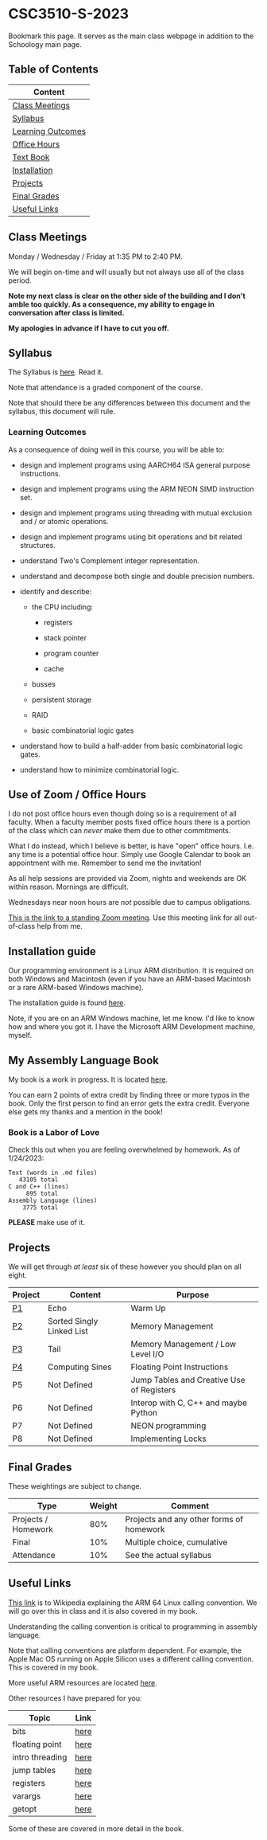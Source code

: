 # CSC3510-S-2023

Bookmark this page. It serves as the main class webpage in addition to
the Schoology main page.

## Table of Contents

|Content|
|-------|
|[Class Meetings](#class-meetings)|
|[Syllabus](#syllabus)|
|[Learning Outcomes](#learning-outcomes)|
|[Office Hours](#use-of-zoom--office-hours)|
|[Text Book](#my-assembly-language-book)|
|[Installation](#installation-guide)|
|[Projects](#projects)|
|[Final Grades](#final-grades)|
|[Useful Links](#useful-links)|

## Class Meetings

Monday / Wednesday / Friday at 1:35 PM to 2:40 PM.

We will begin on-time and will usually but not always use all of the
class period.

**Note my next class is clear on the other side of the building and I
don't amble too quickly. As a consequence, my ability to engage in
conversation after class is limited.**

**My apologies in advance if I have to cut you off.**

## Syllabus

The Syllabus is [here](./Syllabus/syllabus.pdf). Read it.

Note that attendance is a graded component of the course.

Note that should there be any differences between this document and the
syllabus, this document will rule.

### Learning Outcomes

As a consequence of doing well in this course, you will be able to:

* design and implement programs using AARCH64 ISA general
purpose instructions.

* design and implement programs using the ARM NEON SIMD instruction set.

* design and implement programs using threading with mutual exclusion
and / or atomic operations.

* design and implement programs using bit operations and bit related
structures.

* understand Two's Complement integer representation.

* understand and decompose both single and double precision numbers.

* identify and describe:

  * the CPU including:
  
    * registers

    * stack pointer

    * program counter

    * cache

  * busses

  * persistent storage

  * RAID

  * basic combinatorial logic gates

* understand how to build a half-adder from basic combinatorial logic
  gates.

* understand how to minimize combinatorial logic.

## Use of Zoom / Office Hours

I do not post office hours even though doing so is a requirement of all
faculty. When a faculty member posts fixed office hours there is a
portion of the class which can *never* make them due to other
commitments.

What I do instead, which I believe is better, is have "open" office
hours. I.e. any time is a potential office hour. Simply use Google
Calendar to book an appointment with me. Remember to send me the
invitation!

As all help sessions are provided via Zoom, nights and weekends are OK
within reason. Mornings are difficult.

Wednesdays near noon hours are *not* possible due to campus obligations.

[This is the link to a standing Zoom
meeting](https://carthage-edu.zoom.us/j/4456320007?pwd=UmZNa3ZDOTI2NHdhR21sSmxDR21KUT09).
Use this meeting link for all out-of-class help from me.

## Installation guide

Our programming environment is a Linux ARM distribution. It is required
on both Windows and Macintosh (even if you have an ARM-based Macintosh
or a rare ARM-based Windows machine).

The installation guide is found [here](./install.md).

Note, if you are on an ARM Windows machine, let me know. I'd like to
know how and where you got it. I have the Microsoft ARM Development
machine, myself.

## My Assembly Language Book

My book is a work in progress. It is located
[here](https://github.com/pkivolowitz/asm_book).

You can earn 2 points of extra credit by finding three or more typos in
the book. Only the first person to find an error gets the extra credit.
Everyone else gets my thanks and a mention in the book!

### Book is a Labor of Love

Check this out when you are feeling overwhelmed by homework. As of
1/24/2023:

```text
Text (words in .md files)
   43105 total
C and C++ (lines)
     895 total
Assembly Language (lines)
    3775 total
```

**PLEASE** make use of it.

## Projects

We will get through *at least* six of these however you should plan on
all eight.

| Project | Content | Purpose |
| ------- | ------- | ------- |
| [P1](./projects/p1) | Echo | Warm Up |
| [P2](./projects/p2) | Sorted Singly Linked List | Memory Management |
| [P3](./projects/p3) | Tail | Memory Management / Low Level I/O |
| [P4](./projects/p4) | Computing Sines | Floating Point Instructions |
| P5 | Not Defined | Jump Tables and Creative Use of Registers |
| P6 | Not Defined | Interop with C, C++ and maybe Python |
| P7 | Not Defined | NEON programming |
| P8 | Not Defined | Implementing Locks |

## Final Grades

These weightings are subject to change.

| Type | Weight | Comment |
| ---- | ------ | ------- |
|Projects / Homework | 80% | Projects and any other forms of homework |
| Final | 10% | Multiple choice, cumulative |
| Attendance | 10% | See the actual syllabus |

## Useful Links

[This link](https://en.wikipedia.org/wiki/Calling_convention#ARM_(A64))
is to Wikipedia explaining the ARM 64 Linux calling convention. We will
go over this in class and it is also covered in my book.

Understanding the calling convention is critical to programming in
assembly language.

Note that calling conventions are platform dependent. For example, the
Apple Mac OS running on Apple Silicon uses a different calling
convention. This is covered in my book.

More useful ARM  resources are located [here](./reference).

Other resources I have prepared for you:

| Topic | Link |
| ----- | ---- |
| bits | [here](./bits) |
| floating point | [here](./floating_point) |
| intro threading | [here](./intro_threading) |
| jump tables | [here](./jump_table) |
| registers | [here](./regs) |
| varargs | [here](./varargs) |
| getopt | [here](https://azrael.digipen.edu/~mmead/www/Courses/CS180/getopt.html) |

Some of these are covered in more detail in the book.
